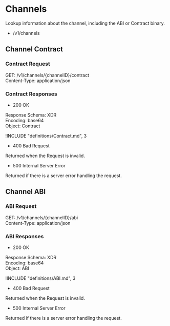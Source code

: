 # Channels

Lookup information about the channel, including the ABI or Contract binary.

- /v1/channels

## Channel Contract

### Contract Request

GET: /v1/channels/{channelID}/contract  
Content-Type: application/json  

### Contract Responses

- 200 OK

Response Schema: XDR  
Encoding: base64  
Object: Contract

!INCLUDE "definitions/Contract.md", 3

- 400 Bad Request

Returned when the Request is invalid.

- 500 Internal Server Error

Returned if there is a server error handling the request.

## Channel ABI

### ABI Request

GET: /v1/channels/{channelID}/abi  
Content-Type: application/json  

### ABI Responses

- 200 OK

Response Schema: XDR  
Encoding: base64  
Object: ABI

!INCLUDE "definitions/ABI.md", 3

- 400 Bad Request

Returned when the Request is invalid.

- 500 Internal Server Error

Returned if there is a server error handling the request.
